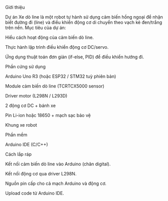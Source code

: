 Giới thiệu

Dự án Xe dò line là một robot tự hành sử dụng cảm biến hồng ngoại để nhận biết đường đi (line) và điều khiển động cơ di chuyển theo vạch kẻ đen/trắng trên nền.
Mục tiêu của dự án:

Hiểu cách hoạt động của cảm biến dò line.

Thực hành lập trình điều khiển động cơ DC/servo.

Ứng dụng thuật toán đơn giản (if-else, PID) để điều khiển hướng đi.

Phần cứng sử dụng

Arduino Uno R3 (hoặc ESP32 / STM32 tuỳ phiên bản)

Module cảm biến dò line (TCRTCX5000 sensor)

Driver motor (L298N / L293D)

2 động cơ DC + bánh xe

Pin Li-ion hoặc 18650 + mạch sạc bảo vệ

Khung xe robot

Phần mềm

Arduino IDE (C/C++)

Cách lắp ráp

Kết nối cảm biến dò line vào Arduino (chân digital).

Kết nối động cơ qua driver L298N.

Nguồn pin cấp cho cả mạch Arduino và động cơ.

Upload code từ Arduino IDE.
